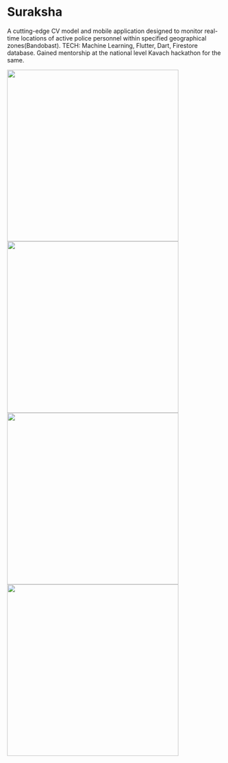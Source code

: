 # Suraksha

A cutting-edge CV model and mobile application designed to monitor real-time locations of active
police personnel within specified geographical zones(Bandobast). TECH: Machine Learning, Flutter, Dart, Firestore
database.   Gained mentorship at the national level Kavach hackathon for the same.


<img src="https://github.com/thebigjoe29/kavach_app/assets/99957540/b8d13d2d-d54e-4b35-92be-3f20d3873cbc" height="400">
<img src="https://github.com/thebigjoe29/kavach_app/assets/99957540/e9110d77-375b-4b2e-93bb-ab2d73c57c5b" height="400">
<img src="https://github.com/thebigjoe29/kavach_app/assets/99957540/18e831dc-2b1e-4fa0-8976-fb311d871cda" height="400">
<img src="https://github.com/thebigjoe29/kavach_app/assets/99957540/9d7b920e-8604-4818-a394-b51c52eaf609" height="400">

